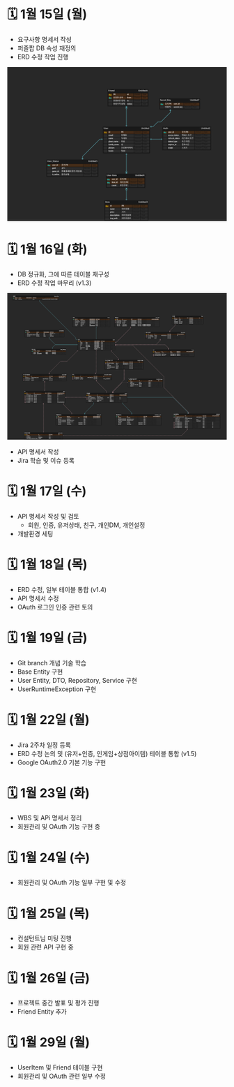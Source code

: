 # 🗓️ 1월 15일 (월)

* 요구사항 명세서 작성
* 퍼즐팝 DB 속성 재정의
* ERD 수정 작업 진행

<img src="./img/A304_ERD_V1.2.png" />


# 🗓️ 1월 16일 (화)

* DB 정규화, 그에 따른 테이블 재구성
* ERD 수정 작업 마무리 (v1.3)
<img src="./img/A304_ERD_V1.3.png" />

* API 명세서 작성
* Jira 학습 및 이슈 등록


# 🗓️ 1월 17일 (수)

* API 명세서 작성 및 검토
    - 회원, 인증, 유저상태, 친구, 개인DM, 개인설정
* 개발환경 세팅


# 🗓️ 1월 18일 (목)

* ERD 수정, 일부 테이블 통합 (v1.4)
* API 명세서 수정
* OAuth 로그인 인증 관련 토의


# 🗓️ 1월 19일 (금)
* Git branch 개념 기술 학습
* Base Entity 구현
* User Entity, DTO, Repository, Service 구현
* UserRuntimeException 구현


# 🗓️ 1월 22일 (월)

* Jira 2주차 일정 등록
* ERD 수정 논의 및 (유저+인증, 인게임+상점아이템) 테이블 통합 (v1.5)
* Google OAuth2.0 기본 기능 구현


# 🗓️ 1월 23일 (화)

* WBS 및 APi 명세서 정리
* 회원관리 및 OAuth 기능 구현 중


# 🗓️ 1월 24일 (수)

* 회원관리 및 OAuth 기능 일부 구현 및 수정


# 🗓️ 1월 25일 (목)

* 컨설턴트님 미팅 진행
* 회원 관련 API 구현 중


# 🗓️ 1월 26일 (금)
* 프로젝트 중간 발표 및 평가 진행
* Friend Entity 추가


# 🗓️ 1월 29일 (월)
* UserItem 및 Friend 테이블 구현
* 회원관리 및 OAuth 관련 일부 수정

